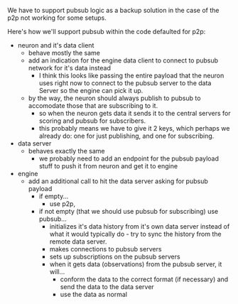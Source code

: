 We have to support pubsub logic as a backup solution in the case of the p2p not working for some setups.

Here's how we'll support pubsub within the code defaulted for p2p:

- neuron and it's data client
  - behave mostly the same
  - add an indication for the engine data client to connect to pubsub network for it's data instead
    - I think this looks like passing the entire payload that the neuron uses right now to connect to the pubsub server to the data Server so the engine can pick it up.
  - by the way, the neuron should always publish to pubsub to accomodate those that are subscribing to it.
    - so when the neuron gets data it sends it to the central servers for scoring and pubsub for subscribers.
    - this probably means we have to give it 2 keys, which perhaps we already do: one for just publishing, and one for subscribing.
- data server
  - behaves exactly the same
    - we probably need to add an endpoint for the pubsub payload stuff to push it from neuron and get it to engine
- engine
  - add an additional call to hit the data server asking for pubsub payload
    - if empty...
      - use p2p,
    - if not empty (that we should use pubsub for subscribing) use pubsub...
      - initializes it's data history from it's own data server instead of what it would typically do - try to sync the history from the remote data server.
      - makes connections to pubsub servers
      - sets up subscriptions on the pubsub servers
      - when it gets data (observations) from the pubsub server, it will...
        - conform the data to the correct format (if necessary) and send the data to the data server
        - use the data as normal
